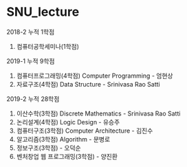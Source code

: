 # SNU_lecture
2018-2 누적 1학점
1) 컴퓨터공학세미나(1학점)

2019-1 누적 9학점
1) 컴퓨터프로그래밍(4학점) Computer Programming - 엄현상
2) 자료구조(4학점) Data Structure - Srinivasa Rao Satti

2019-2 누적 28학점
1) 이산수학(3학점) Discrete Mathematics - Srinivasa Rao Satti 
2) 논리설계(4학점) Logic Design - 유승주
3) 컴퓨터구조(3학점) Computer Architecture - 김진수
4) 알고리즘(3학점) Algorithm - 문병로
5) 정보구조(3학점) - 오덕순
6) 벤처창업 웹 프로그래밍(3학점) - 양진환 
